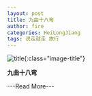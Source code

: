 ```yaml
---
layout: post
title: 九曲十八弯
author: fire
categories: HeiLongJiang 
tags: 说走就走 旅行
---
```


![title](//image.sideproject.cn/title/title_134.jpg){:class="image-title"}

**九曲十八弯**


---Read More---
